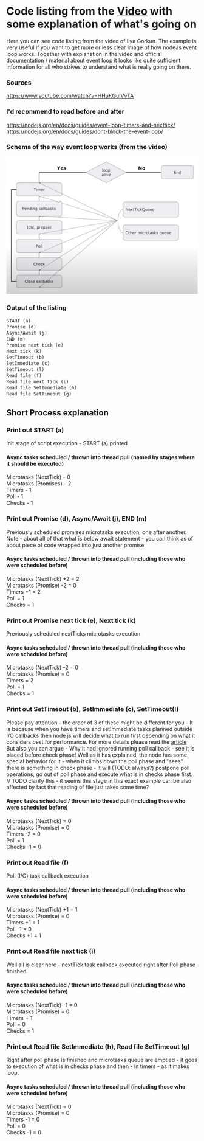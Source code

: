 
# Code listing from the [Video](https://www.youtube.com/watch?v=HHuKGuIVvTA) with some explanation of what's going on

Here you can see code listing from the video of Ilya Gorkun. The example is very useful if you want to get more or less clear image of how nodeJs event loop
works. Together with explanation in the video and official documentation / material about event loop it looks like quite sufficient information for all who 
strives to understand what is really going on there.

### Sources
https://www.youtube.com/watch?v=HHuKGuIVvTA  

### I'd recommend to read before and after
https://nodejs.org/en/docs/guides/event-loop-timers-and-nexttick/  
https://nodejs.org/en/docs/guides/dont-block-the-event-loop/

### Schema of the way event loop works (from the video)
![img.png](img.png)

### Output of the listing
```
START (a)
Promise (d)
Async/Await (j)
END (m)
Promise next tick (e)
Next tick (k)
SetTimeout (b)
SetImmediate (c)
SetTimeout (l)
Read file (f)
Read file next tick (i)
Read file SetImmediate (h)
Read file SetTimeout (g)
```
## Short Process explanation

### Print out START (a)
Init stage of script execution - START (a) printed
#### Async tasks scheduled / thrown into thread pull (named by stages where it should be executed)   
Microtasks (NextTick) - 0  
Microtasks (Promises) - 2  
Timers - 1  
Poll - 1  
Checks - 1  


### Print out Promise (d), Async/Await (j), END (m)
Previously scheduled promises microtasks execution, one after another.
Note - about all of that what is below await statement - 
you can think as of about piece of code wrapped into just another 
promise
#### Async tasks scheduled / thrown into thread pull (including those who were scheduled before)
Microtasks (NextTick) +2 = 2  
Microtasks (Promise) -2 = 0  
Timers +1 = 2  
Poll = 1  
Checks = 1  


### Print out Promise next tick (e), Next tick (k)
Previously scheduled nextTicks microtasks execution  
#### Async tasks scheduled / thrown into thread pull (including those who were scheduled before)
Microtasks (NextTick) -2 = 0  
Microtasks (Promise) = 0  
Timers = 2  
Poll = 1  
Checks = 1  


### Print out SetTimeout (b), SetImmediate (c), SetTimeout(l)
Please pay attention - the order of 3 of these might be different for you - 
It is because when you have timers and setImmediate tasks planned outside I/O callbacks
then node js will decide what to run first depending on what it considers best for performance. For more
details please read the [article](https://nodejs.org/en/docs/guides/event-loop-timers-and-nexttick/)  
But also you can argue - Why it had ignored running poll callback - see it is placed before check phase!
Well as it has explained, the node has some special behavior for it - when it climbs down the poll phase and "sees" there is something in 
check phase - it will (TODO: always?) postpone poll operations, go out of poll phase and execute what is in checks phase first. 
// TODO clarify this - it seems this stage in this exact example can be also affected by fact that reading of file just takes some time?
#### Async tasks scheduled / thrown into thread pull (including those who were scheduled before)
Microtasks (NextTick) = 0  
Microtasks (Promise) = 0  
Timers -2 = 0  
Poll = 1  
Checks -1 = 0  


### Print out Read file (f)
Poll (I/O) task callback execution
#### Async tasks scheduled / thrown into thread pull (including those who were scheduled before)
Microtasks (NextTick) +1 = 1  
Microtasks (Promise) = 0  
Timers +1 = 1  
Poll -1 = 0  
Checks +1 = 1  


### Print out Read file next tick (i)
Well all is clear here - nextTick task callback executed right after Poll phase finished
#### Async tasks scheduled / thrown into thread pull (including those who were scheduled before)
Microtasks (NextTick) -1 = 0  
Microtasks (Promise) = 0  
Timers = 1  
Poll = 0  
Checks = 1

### Print out Read file SetImmediate (h), Read file SetTimeout (g)
Right after poll phase is finished and microtasks queue are emptied - it goes to execution of what is in checks phase
and then - in timers - as it makes loop.
#### Async tasks scheduled / thrown into thread pull (including those who were scheduled before)
Microtasks (NextTick) = 0  
Microtasks (Promise) = 0  
Timers -1 = 0  
Poll = 0  
Checks -1 = 0


